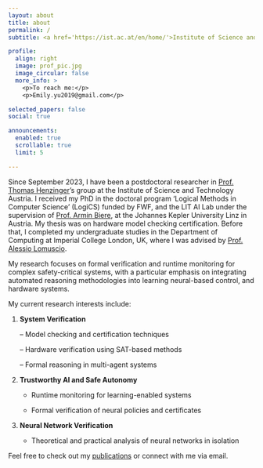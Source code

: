 ```yaml
---
layout: about
title: about
permalink: /
subtitle: <a href='https://ist.ac.at/en/home/'>Institute of Science and Technology Austria</a>. Klosterneuburg, Austria. 

profile:
  align: right
  image: prof_pic.jpg
  image_circular: false
  more_info: >
    <p>To reach me:</p>
    <p>Emily.yu2019@gmail.com</p>

selected_papers: false
social: true

announcements:
  enabled: true
  scrollable: true
  limit: 5

---
```



Since September 2023, I have been a postdoctoral researcher in <a href='https://pub.ista.ac.at/group_henzinger/'>Prof. Thomas Henzinger</a>’s group at the Institute of Science and Technology Austria. I received my PhD in the doctoral program ‘Logical Methods in Computer Science’ (LogiCS) funded by FWF, and the LIT AI Lab under the supervision of <a href='https://cca.informatik.uni-freiburg.de/biere/'>Prof. Armin Biere</a>, at the Johannes Kepler University Linz in Austria. My thesis was on hardware model checking certification. Before that, I completed my undergraduate studies in the Department of Computing at Imperial College London, UK, where I was advised by <a href='https://www.doc.ic.ac.uk/~alessio/index.html'>Prof. Alessio Lomuscio</a>.

My research focuses on formal verification and runtime monitoring for complex safety-critical systems, with a particular emphasis on integrating automated reasoning methodologies into learning neural-based control, and hardware systems. 

My current research interests include:

1. **System Verification**
  
	– Model checking and certification techniques

	– Hardware verification using SAT-based methods

	– Formal reasoning in multi-agent systems

2. **Trustworthy AI and Safe Autonomy** 
 
 	- Runtime monitoring for learning-enabled systems

	- Formal verification of neural policies and certificates

3. **Neural Network Verification**  

 	- Theoretical and practical analysis of neural networks in isolation

Feel free to check out my [publications](/publications/) or connect with me via email.  

